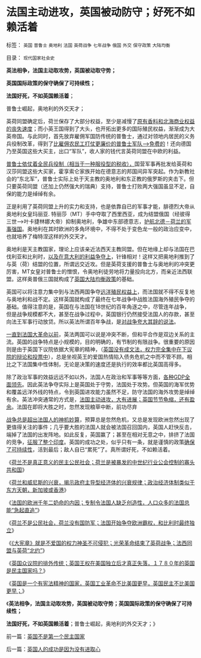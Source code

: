 # 法国主动进攻，英国被动防守；好死不如赖活着

标签： `英国` `普鲁士` `奥地利` `法国` `英荷战争` `七年战争` `俄国` `外交` `保守政策` `大陆均衡` 

目录： `现代国家社会史`

**英法相争，法国主动取攻势，英国被动取守势；**

**英国国际政策的保守确保了可持续性；**

**法国好死，不如英国赖活着**；

普鲁士崛起，奥地利的外交天才；



英荷同盟确定后，荷兰保存了大部分权益，至少是减慢了[原有香料和北海商业权益的丧失速度](../../../2010/10/29/资本积累和资本主义互相排斥；不缺信仰的坏人.md)；而小英王国得到了大头，也开拓出更多的国际殖民权益，渐渐成为大英帝国。与此同时，首先放弃雇佣军国防传统的普鲁士，通过对领地内居民的义务兵役制改革，得到了[比雇佣农民工打仗更廉价的普鲁士军队——>免费的](../../../2010/9/3/罗马高军费低津贴：真实的军费水平.md)！还向德国乃至英国这些大买主，出口“军队”，收人家的钱代言英荷同盟在中欧的利益。

[普鲁士依仗着全民兵役制（相当于一种服役型的税收），](../../../2011/3/12/“妖魔化希特勒”掩盖了危险的社会规律.md)国营军事再批发给英荷和汉莎同盟这些大买家，霍享索仑家族开始在德意志的邦国间异军突起。作为新教社会的“东北军”，普鲁士实际上处于天主教的奥地利和东正教的俄罗斯的夹击下。但只要英荷同盟（还加上仍然强大的瑞典）支持，普鲁士打败两大强国虽显不足，自保的能力是绰绰有余。

正是利用了英荷同盟上升的实力和支持，也是依靠自已的军事才能，腓德烈大帝从奥地利女皇玛丽亚.
特丽莎（MT）手中夺取了西里西亚，成为结盟俄国（经彼得三世——>叶卡捷林娜大帝）抑制奥地利，争雄中东部德意志，[护航北德－荷兰的军事强国](../../../2010/3/18/旧德国是爱国分子追求的理想帝国.md)。奥地利在其时欧洲的多角环境中，不得不处于变色龙一般的政治应变中，也就培养了梅特涅这样的外交天才。

奥地利是天主教国家，理论上应该亲近法西天主教同盟。但在地缘上却与法国在巴伐利亚和比利时，[以及在意大利的利益争夺上](../../../2011/3/13/意大利的国父的拿破仑王朝.md)，针锋相对！这样又把奥地利推到了与英（荷）结盟的位置，所谓远交近攻。但是英荷支援的普鲁士与奥地利的冲突更厉害，MT女皇对普鲁士的憎恨，令奥地利徒劳地将力量投向北方，而亲近法西联盟。这样奥普俄三国就构成了[英国大陆均衡政策](../../../2009/2/20/美英市场经济下大陆均衡战略.md)的基础。

英国可以将注意力集中到与法西两国争夺[远洋殖民权益上](../../../2011/4/2/国民主权原理维系了世界和平.md)，而法国就不得不反复地与奥地利和战不定。这样英国就构成了最终在七年战争中战胜法国海外殖民争夺的基础。值得注意的是，英国在与法国在18世纪的百年角逐之中，尽管连年战争，但是战争规模都不大，甚至在战争过程中，英国银行仍然接受法国人的存款，甚至向法王军事行动放贷。所以英法所谓百年争战，是[对战争夸大其辞的说法](../../../2010/4/6/文明之初军事不是主旋律；英雄历史地位是“无足轻重“.md)。

[一直到法国大革命以前](../../../2011/4/20/杰斐逊成了希特勒；没有极左只有更左；.md)，英法两国可以说是冲突不断，但和平合作是双边关系的主流。英国的战争特点是小规模的，目的明确的，有节制的有限战争。很重要的原因则是由于英国下议院依据大宪章的精神，（[英国没有成文法，权力完全集中在下议院的辩论和投票中](../../../2010/7/6/“三权分立”既非民主也不科学.md)），总是坐视英王的爱国热情陷入债务危机之中而不管不顾。相比之下法国集中性体制，无论是决策的速度还是执行的效率都比英国高得多。



除了政治军事的效益远远不如以外，法国人在政治和军事等等方面，[各种GDP全面领先](../../../2009/12/18/为什么“大炮一响黄金万两”的战争GDP不能富国强兵.md)。因此英法争夺实际上是英国处于守势，法国处于攻势。但英国的海军优势和覆盖远洋外线的特点，令到英国进攻能力虽然不足，防守法国的海外攻势是绰绰有余。英法冲突通常的方式是，[法国主动进攻，大有进展；英国节节龟缩，还有盈余](../../../2009/12/15/好战必亡，忘战必危.md)。法国在即将大胜之时，忽然发现粮草中断，前功尽弃

[战争总是超出法国人的神机妙算](../../../2011/4/21/基督教毕竟不是联合国的“国教”.md)，预算总是忽然危机，又总是发现欧洲忽然出现了更值得关注的事件；几乎要大胜的法国人就会被法国召回国内，英国人赶快反击，端掉了法国的出发阵地。如此反复，英国赢了；甚至在相对无意之中，排挤了法国的竞争，[征服了整个印度](../../../2008/12/18/英国征服印度是法治商业经济行为的成功.md)。英国的成功之处，似乎只有一条，就是谨慎的政策[确保了可持续性](../../../2011/6/2/市场经济确保可持续性.md)，活到最后；敌人自已“累死”了。真所谓好死，不如赖活着。

《[荷兰不是真正意义的民主公民社会；荷兰是被暴发的中世纪行业公会控制的寡头共和国](../../../2011/8/19/荷兰不是真正意义的民主公民社会.md)》

《[荷兰和威尼斯的兴衰，揭示政府主导型经济体的兴衰规律；政治经济体制类似于东方天朝，新加坡或香港](../../../2011/8/19/“成也行会，败也行会”的荷兰和威尼斯.md)》

《[法国的欧洲千年二奶命的内因；专制令法国人缺乏创造性，人口众多的法国总能“急起直追”](../../../2011/8/20/法国的欧洲千年二奶命.md)》

《[荷兰不是公民社会，荷兰没有国防军；法国开始争夺欧洲霸权，和比利时最终独立](../../../2011/8/20/三败俱伤的（法）英荷战争.md)》

《[《大宪章》就是不爱国的权力神圣不可侵犯；光荣革命结束了英荷战争；法西同盟与英荷“北约”](../../../2011/8/20/荷兰联合《大宪章》“打赢了荷英战争”.md)》

《[英国众议院的排外传统；英国王权在美国独立后才真正失落，１７８０年的英国是民主国家吗？](../../../2011/8/21/民主必然是排外的；英国下议院的排外传统.md)》

《[英国是一个有宪法精神的国家，英国工业革命不比美国更早，英国民主不比美国更早；](../../../2011/8/21/英国不是第一个民主国家.md)》

《**英法相争，法国主动取攻势，英国被动取守势；英国国际政策的保守确保了可持续性；**

**法国好死，不如英国赖活着**；普鲁士崛起，奥地利的外交天才；》



前一篇：[英国不是第一个民主国家](../../../2011/8/21/英国不是第一个民主国家.md)

后一篇：[英国人的成功是因为没有进取心](../../../2011/8/21/英国人的成功是因为没有进取心.md)